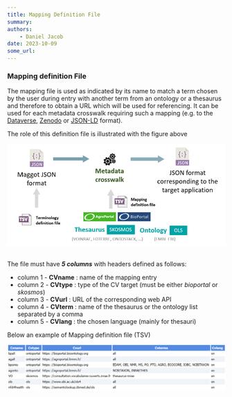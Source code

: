 ```yaml
---
title: Mapping Definition File
summary: 
authors:
    - Daniel Jacob
date: 2023-10-09
some_url:
---
```


<style>.md-typeset h1 {display: none;} .md-nav__item {font-size: medium}</style>

### Mapping definition File

The mapping file is used as indicated by its name to match a term chosen by the user during entry with another term from an ontology or a thesaurus and therefore to obtain a URL which will be used for referencing. It can be used for each metadata crosswalk requiring such a mapping (e.g. to the [Dataverse](../dataverse), [Zenodo](../zenodo) or [JSON-LD](../json-ld) format).

The role of this definition file is illustrated with the figure above
<center>
<a href="../../images/mapping_fig2.png" data-lightbox="fig2"><img src="../../images/mapping_fig2.png" width="600px"></a>
</center>
<br>
	 
The file must have ***5 columns*** with headers defined as follows:

   * column 1 - **CVname** : name of the mapping entry
   * column 2 - **CVtype** : type of the CV target (must be either *bioportal* or *skosmos*)
   * column 3 - **CVurl** : URL of the corresponding web API
   * column 4 - **CVterm** : name of the thesaurus or the ontology list separated by a comma
   * column 5 - **CVlang** : the chosen language (mainly for thesauri)

Below an example of Mapping definition file (TSV)

<center>
<a href="../../images/mapping_fig1.png" data-lightbox="fig1"><img src="../../images/mapping_fig1.png" width="800px"></a>
</center>
<br>
